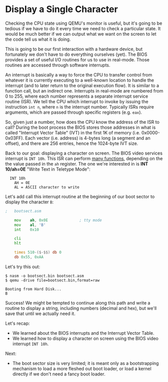 # Display a Single Character

Checking the CPU state using QEMU's monitor is useful, but it's going to be tedious if we have to do it every time we need to check a particular state. It would be much better if we can output what we want on the screen to let the code tell us what it is doing.

This is going to be our first interaction with a hardware device, but fortunately we don't have to do everything ourselves (yet). The BIOS provides a set of useful I/O routines for us to use in real-mode. Those routines are accessed through software interrupts.

An interrupt is basically a way to force the CPU to transfer control from whatever it is currently executing to a well-known location to handle the interrupt (and to later return to the original execution flow). It is similar to a function call, but an indirect one. Interrupts in real-mode are numbered from 0 to 255, where each number represents a separate interrupt service routine (ISR). We tell the CPU which interrupt to invoke by issuing the instruction `int n`, where `n` is the interrupt number. Typically ISRs require arguments, which are passed through specific registers (e.g. `eax`).

So, given just a number, how does the CPU know the address of the ISR to call? During the boot process the BIOS stores those addresses in what is called "Interrupt Vector Table" (IVT) in the first 1K of memory (i.e. 0x0000-0x03FF). Each vector (i.e. address) is 4-bytes long (a segment and an offset), and there are 256 entries, hence the 1024-byte IVT size.

Back to our goal: displaying a character on screen. The BIOS video services interrupt is `INT 10h`. This ISR can perform [many functions](https://stanislavs.org/helppc/int_10.html), depending on the the value passed in the `ah` register. The one we're interested in is **INT 10/ah=0E** "Write Text in Teletype Mode":

```
  INT 10h
    AH = 0E
    AL = ASCII character to write
```

Let's add call this interrupt routine at the beginning of our boot sector to display the character `B`:

```asm
;   bootsect.asm

    mov    ah, 0x0E              ; tty mode
    mov    al, 'B'
    int    0x10

    cli
    hlt

    times 510-($-$$) db 0
    db 0x55, 0xAA
```

Let's try this out:

```
$ nasm -o bootsect.bin bootsect.asm
$ qemu -drive file=bootsect.bin,format=raw
```
```
Booting from Hard Disk...
B
```

Success! We might be tempted to continue along this path and write a routine to display a string, including numbers (decimal and hex), but we'll save that until we actually need it.

Let's recap:
* We learned about the BIOS interrupts and the Interrupt Vector Table.
* We learned how to display a character on screen using the BIOS video interrupt `INT 10h`.

Next:
* The boot sector size is very limited; it is meant only as a bootstrapping mechanism to load a more fleshed out boot loader, or load a kernel directly if we don't need a fancy boot loader.